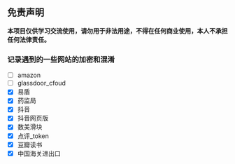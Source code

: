 ## 免责声明
**本项目仅供学习交流使用，请勿用于非法用途，不得在任何商业使用，本人不承担任何法律责任。**
### 记录遇到的一些网站的加密和混淆

- [ ] amazon
- [ ] glassdoor_cfoud
- [x] 易盾
- [x] 药监局
- [x] 抖音
- [x] 抖音网页版
- [x] 数美滑块
- [x] 点评_token
- [x] 豆瓣读书
- [x] 中国海关进出口 
